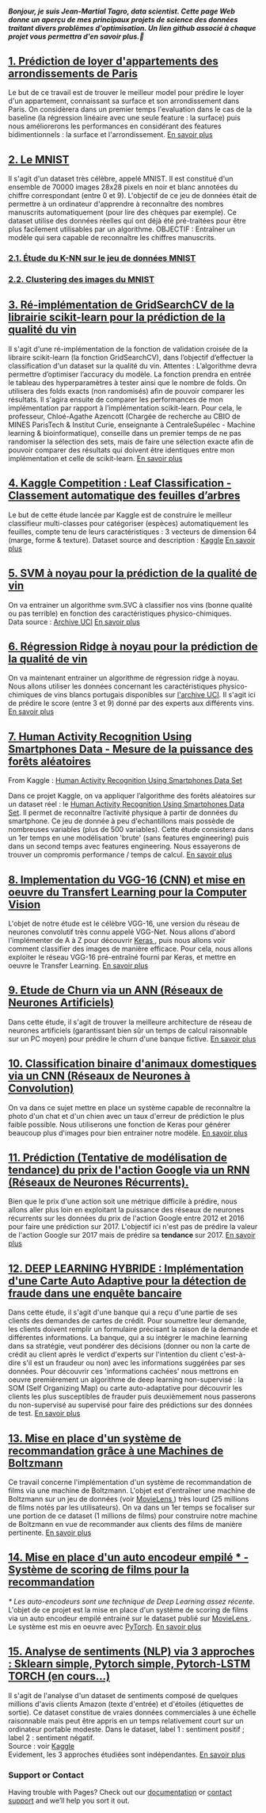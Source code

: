 <h4> <strong> 
   <i> Bonjour, je suis Jean-Martial Tagro, data scientist. Cette page Web donne un aperçu de mes principaux projets de science des données traitant divers problèmes d'optimisation. Un lien github associé à chaque projet vous permettra d'en savoir plus.🙂</i>
   </strong> </h6>


<h2><a href=''> 1. Prédiction de loyer d'appartements des arrondissements de Paris </a></h2>
Le but de ce travail est de trouver le meilleur model pour prédire le loyer d'un appartement, connaissant sa surface et son arrondissement dans Paris. On considèrera dans un premier temps l'evaluation dans le cas de la baseline (la régression linéaire avec une seule feature : la surface) puis nous améliorerons les performances en considérant des features bidimentionnels : la surface et l'arrondissement.
<a href =''> En savoir plus </a>


<h2><a href=''>2. Le MNIST </a></h2>
Il s'agit d'un dataset très célèbre, appelé MNIST. Il est constitué d'un ensemble de 70000 images 28x28 pixels en noir et blanc annotées du chiffre correspondant (entre 0 et 9). L'objectif de ce jeu de données était de permettre à un ordinateur d'apprendre à reconnaître des nombres manuscrits automatiquement (pour lire des chèques par exemple). Ce dataset utilise des données réelles qui ont déjà été pré-traitées pour être plus facilement utilisables par un algorithme.
OBJECTIF : Entraîner un modèle qui sera capable de reconnaître les chiffres manuscrits.

   <h3><a href=''>2.1. Étude du K-NN sur le jeu de données MNIST</a></h3>

   <h3><a href=''>2.2. Clustering des images du MNIST</a></h3>


<h2><a href=''> 3. Ré-implémentation de GridSearchCV de la librairie scikit-learn pour la prédiction de la qualité du vin </a></h2>
Il s'agit d'une ré-implémentation de la fonction de validation croisée de la libraire scikit-learn (la fonction GridSearchCV), dans l’objectif d’effectuer la classification d'un dataset sur la qualité du vin.
Attentes : L’algorithme devra permettre d’optimiser l’accuracy du modèle. La fonction prendra en entrée le tableau des hyperparamètres à tester ainsi que le nombre de folds. On utilisera des folds exacts (non randomisés) afin de pouvoir comparer les résultats.
Il s'agira ensuite de comparer les performances de mon implémentation par rapport à l’implémentation scikit-learn. Pour cela, le professeur, Chloé-Agathe Azencott (Chargée de recherche au CBIO de MINES ParisTech & Institut Curie, enseignante à CentraleSupélec - Machine learning & bioinformatique), conseille dans un premier temps de ne pas randomiser la sélection des sets, mais de faire une sélection exacte afin de pouvoir comparer des résultats qui doivent être identiques entre mon implémentation et celle de scikit-learn.
<a href =''> En savoir plus </a>


<h2><a href=''> 4. Kaggle Competition : Leaf Classification - Classement automatique des feuilles d’arbres </a></h2>
Le but de cette étude lancée par Kaggle est de construire le meilleur classifieur multi-classes pour catégoriser (espèces) automatiquement les feuilles, compte tenu de leurs caractéristiques : 3 vecteurs de dimension 64 (marge, forme & texture).
Dataset source and description : <a href='https://www.kaggle.com/c/leaf-classification/data'> Kaggle</a>
<a href =''> En savoir plus </a>


<h2><a href=''> 5. SVM à noyau pour la prédiction de la qualité de vin </a></h2>
On va entrainer un algorithme svm.SVC à classifier nos vins (bonne qualité ou pas terrible) en fonction des caractéristiques physico-chimiques.<br>
Data source : <a href='https://archive.ics.uci.edu/ml/machine-learning-databases/wine-quality'>Archive UCI</a> 
<a href =''> En savoir plus </a>


<h2><a href=''> 6. Régression Ridge à noyau pour la prédiction de la qualité de vin </a></h2>
On va maintenant entrainer un algorithme de régression ridge à noyau. Nous allons utiliser les données concernant les caractéristiques physico-chimiques de vins blancs portugais disponibles sur <a href='https://archive.ics.uci.edu/ml/machine-learning-databases/wine-quality'>l'archive UCI</a>. Il s'agit ici de prédire le score (entre 3 et 9) donné par des experts aux différents vins.
<a href =''> En savoir plus </a>


<h2><a href=''> 7. Human Activity Recognition Using Smartphones Data - Mesure de la puissance des forêts aléatoires </a></h2>
From Kaggle : <a href='https://www.kaggle.com/uciml/human-activity-recognition-with-smartphones'>Human Activity Recognition Using Smartphones Data Set</a>

Dans ce projet Kaggle, on va appliquer l’algorithme des forêts aléatoires sur un dataset réel : le <a href='https://www.kaggle.com/uciml/human-activity-recognition-with-smartphones'>Human Activity Recognition Using Smartphones Data Set</a>. Il permet de reconnaître l’activité physique à partir de données du smartphone. Ce jeu de donnée à peu d'echantillons mais possède de nombreuses variables (plus de 500 variables). Cette étude consistera dans un 1er temps en une modélisation 'brute' (sans features engineering) puis dans un second temps avec features engineering. Nous essayerons de trouver un compromis performance / temps de calcul.
<a href =''> En savoir plus </a>


<h2><a href=''> 8. Implementation du VGG-16 (CNN) et mise en oeuvre du Transfert Learning pour la Computer Vision </a></h2>
L'objet de notre étude est le célèbre VGG-16, une version du réseau de neurones convolutif très connu appelé VGG-Net. Nous allons d'abord l'implémenter de A à Z pour découvrir <a href='https://keras.io/api/'> Keras </a>, puis nous allons voir comment classifier des images de manière efficace. Pour cela, nous allons exploiter le réseau VGG-16 pré-entraîné fourni par Keras, et mettre en oeuvre le Transfer Learning.
<a href =''> En savoir plus </a>


<h2><a href=''> 9. Etude de Churn via un ANN (Réseaux de Neurones Artificiels) </a></h2>
Dans cette étude, il s'agit de trouver la meilleure architecture de réseau de neurones artificiels (garantissant bien sûr un temps de calcul raisonnable sur un PC moyen) pour prédire le churn d'une banque fictive.
<a href =''> En savoir plus </a>


<h2><a href=''> 10. Classification binaire d'animaux domestiques via un CNN (Réseaux de Neurones à Convolution) </a></h2>
On va dans ce sujet mettre en place un système capable de reconnaître la photo d'un chat et d'un chien avec un taux d'erreur de prédiction le plus faible possible. Nous utiliserons une fonction de Keras pour générer beaucoup plus d'images pour bien entrainer notre modèle.
<a href =''> En savoir plus </a>


<h2><a href=''> 11. Prédiction (Tentative de modélisation de tendance) du prix de l'action Google via un RNN (Réseaux de Neurones Récurrents). </a></h2>
Bien que le prix d'une action soit une métrique difficile à prédire, nous allons aller plus loin en exploitant la puissance des réseaux de neurones récurrents sur les données du prix de l'action Google entre 2012 et 2016 pour faire une prédiction sur 2017. L'objectif ici n'est pas de prédire la valeur de l'action Google sur 2017 mais de prédire sa <strong> tendance </strong> sur 2017. 
<a href =''> En savoir plus </a>


<h2><a href=''> 12. DEEP LEARNING HYBRIDE : Implémentation d'une Carte Auto Adaptive pour la détection de fraude dans une enquête bancaire </a></h2>
Dans cette étude, il s'agit d'une banque qui a reçu d'une partie de ses clients des demandes de cartes de crédit. Pour soumettre leur demande, les clients doivent remplir un formulaire précisant la raison de la demande et différentes informations. La banque, qui a su intégrer le machine learning dans sa stratégie, veut pondérer des décisions (donner ou non la carte de crédit au client après le verdict d'experts sur l'intention du client c'est-à-dire s'il est un fraudeur ou non) avec les informations suggérées par ses données. 
Pour découvrir ces 'informations cachées' nous mettrons en oeuvre premièrement un algorithme de deep learning non-supervisé : la SOM (Self Organizing Map) ou carte auto-adaptative pour découvrir les clients les plus susceptibles de frauder puis deuxièmement nous passerons du non-supervisé au supervisé pour faire des prédictions sur des données de test.
<a href =''> En savoir plus </a>


<h2><a href=''> 13. Mise en place d'un système de recommandation grâce à une Machines de Boltzmann </a></h2>
Ce travail concerne l'implémentation d'un système de recommandation de films via une machine de Boltzmann. L'objet est d'entraîner une machine de Boltzmann sur un jeu de données (voir <a href = 'https://grouplens.org/datasets/movielens/'> MovieLens </a>) très lourd (25 millions de films notés par les utilisateurs). On va dans un 1er temps se focaliser sur une portion de ce dataset (1 millions de films) pour construire notre machine de Boltzmann en vue de recommander aux clients des films de manière pertinente.
<a href =''> En savoir plus </a>   


<h2><a href=''> 14. Mise en place d'un auto encodeur empilé * - Système de scoring de films pour la recommandation </a></h2>
<i>* Les auto-encodeurs sont une technique de Deep Learning assez récente.</i>
L'objet de ce projet est la mise en place d'un système de scoring de films via un auto encodeur empilé entrainé sur le dataset publié sur <a href = 'https://grouplens.org/datasets/movielens/'> MovieLens </a>. Le système est mis en oeuvre avec <a href='https://pytorch.org/resources/'>PyTorch</a>.
<a href =''> En savoir plus </a>


<h2><a href=''> 15. Analyse de sentiments (NLP) via 3 approches : Sklearn simple, Pytorch simple, Pytorch-LSTM TORCH (en cours...) </a></h2>
Il s'agit de l'analyse d'un dataset de sentiments composé de quelques millions d'avis clients Amazon (texte d'entrée) et d'étoiles (étiquettes de sortie).
Ce dataset constitue de vraies données commerciales à une échelle raisonnable mais peut être appris en un temps relativement court sur un ordinateur portable modeste. Dans le dataset, label 1 : sentiment positif ; label 2 : sentiment négatif.<br>
Source : voir <a href='https://www.kaggle.com/bittlingmayer/amazonreviews?select=test.ft.txt.bz2'>Kaggle</a>
<br>Evidement, les 3 approches étudiées sont indépendantes.
<a href =''> En savoir plus </a>

### Support or Contact

Having trouble with Pages? Check out our [documentation](https://help.github.com/categories/github-pages-basics/) or [contact support](https://github.com/contact) and we’ll help you sort it out.
